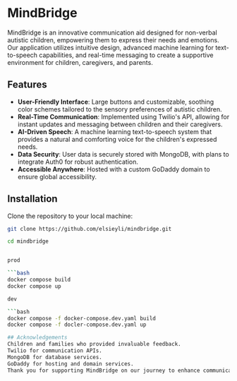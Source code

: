 # MindBridge

MindBridge is an innovative communication aid designed for non-verbal autistic children, empowering them to express their needs and emotions. Our application utilizes intuitive design, advanced machine learning for text-to-speech capabilities, and real-time messaging to create a supportive environment for children, caregivers, and parents.

## Features

- **User-Friendly Interface**: Large buttons and customizable, soothing color schemes tailored to the sensory preferences of autistic children.
- **Real-Time Communication**: Implemented using Twilio's API, allowing for instant updates and messaging between children and their caregivers.
- **AI-Driven Speech**: A machine learning text-to-speech system that provides a natural and comforting voice for the children's expressed needs.
- **Data Security**: User data is securely stored with MongoDB, with plans to integrate Auth0 for robust authentication.
- **Accessible Anywhere**: Hosted with a custom GoDaddy domain to ensure global accessibility.

## Installation
Clone the repository to your local machine:

```bash
git clone https://github.com/elsieyli/mindbridge.git

cd mindbridge


prod

```bash
docker compose build
docker compose up

dev

```bash
docker compose -f docker-compose.dev.yaml build
docker compose -f docler-compose.dev.yaml up

## Acknowledgements
Children and families who provided invaluable feedback.
Twilio for communication APIs.
MongoDB for database services.
GoDaddy for hosting and domain services.
Thank you for supporting MindBridge on our journey to enhance communication for autistic children globally.



